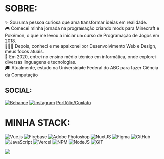 # SOBRE:
✨ Sou uma pessoa curiosa que ama transformar ideias em realidade.<br>🎮 Comecei minha jornada na programação criando mods para Minecraft e Pokémon, o que me levou a iniciar um curso de Programação de Jogos em 2018.<br>👩🏻‍💻 Depois, conheci e me apaixonei por Desenvolvimento Web e Design, meus focos atuais.<br>📒 Em 2020, entrei no ensino médio técnico em informática, onde explorei diversas linguagens e tecnologias.<br>🎓 Atualmente, estudo na Universidade Federal do ABC para fazer Ciência da Computação


## SOCIAL:
[![Behance](https://img.shields.io/badge/Behance-1769ff?logo=behance&logoColor=white)](https://behance.net/igorfmoraes) [![Instagram](https://img.shields.io/badge/Instagram-%23E4405F.svg?logo=Instagram&logoColor=white)](https://instagram.com/igor.f.moraes) 
[Portfólio/Contato](https://igorferreiramoraes.github.io/portfolio/)

# MINHA STACK:
![Vue.js](https://img.shields.io/badge/vuejs-%2335495e.svg?style=for-the-badge&logo=vuedotjs&logoColor=%234FC08D) ![Firebase](https://img.shields.io/badge/firebase-%23039BE5.svg?style=for-the-badge&logo=firebase) ![Adobe Photoshop](https://img.shields.io/badge/adobephotoshop-%2331A8FF.svg?style=for-the-badge&logo=adobephotoshop&logoColor=white) ![NuxtJS](https://img.shields.io/badge/Nuxt-black?style=for-the-badge&logo=nuxt.js&logoColor=white) ![Figma](https://img.shields.io/badge/figma-%23F24E1E.svg?style=for-the-badge&logo=figma&logoColor=white) ![GitHub](https://img.shields.io/badge/GitHub-%23121011.svg?style=for-the-badge&logo=github&logoColor=white) ![JavaScript](https://img.shields.io/badge/javascript-%23323330.svg?style=for-the-badge&logo=javascript&logoColor=%23F7DF1E) ![Vercel](https://img.shields.io/badge/vercel-%23000000.svg?style=for-the-badge&logo=vercel&logoColor=white) ![NPM](https://img.shields.io/badge/NPM-%23000000.svg?style=for-the-badge&logo=npm&logoColor=white) ![NodeJS](https://img.shields.io/badge/node.js-6DA55F?style=for-the-badge&logo=node.js&logoColor=white) ![GIT](https://img.shields.io/badge/Git-fc6d26?style=for-the-badge&logo=git&logoColor=white)

![](https://github-readme-stats.vercel.app/api/top-langs/?username=IgorFerreiraMoraes&theme=nord&hide_border=true&include_all_commits=true&count_private=true&layout=compact)
